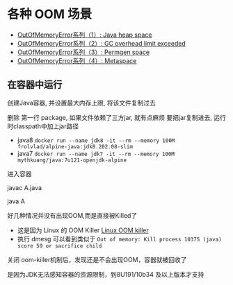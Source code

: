 # 各种 OOM 场景

- [OutOfMemoryError系列（1）: Java heap space](https://blog.csdn.net/renfufei/article/details/76350794)
- [OutOfMemoryError系列（2）: GC overhead limit exceeded](https://blog.csdn.net/renfufei/article/details/77585294)
- [OutOfMemoryError系列（3）: Permgen space](https://blog.csdn.net/renfufei/article/details/77994177#commentBox)
- [OutOfMemoryError系列（4）: Metaspace](https://blog.csdn.net/renfufei/article/details/78061354)

## 在容器中运行

创建Java容器, 并设置最大内存上限, 将该文件复制过去

删除 第一行 package, 如果文件依赖了三方jar, 就有点麻烦 要把jar复制进去, 运行时classpath中加上jar路径

- java8 `docker run --name jdk8 -it --rm --memory 100M frolvlad/alpine-java:jdk8.202.08-slim`
- java7 `docker run --name jdk7 -it --rm --memory 100M  mythkuang/java:7u121-openjdk-alpine`

进入容器

javac A.java

java A

好几种情况并没有出现OOM,而是直接被Killed了

- 这是因为 Linux 的 OOM Killer [Linux OOM killer](https://segmentfault.com/a/1190000008268803)
- 执行 dmesg 可以看到类似于 `Out of memory: Kill process 10375 (java) score 59 or sacrifice child`

关闭 oom-killer机制后，发现还是不会出现OOM，容器就被回收了

是因为JDK无法感知容器的资源限制，到8U191/10b34 及以上版本才支持
